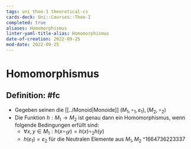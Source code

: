 ```yaml
---
tags: uni theo-1 theoretical-cs
cards-deck: Uni::Courses::Theo-I
completed: true
aliases: Homomorphismus
linter-yaml-title-alias: Homomorphismus
date-of-creation: 2022-09-25
mod-date: 2022-09-25
---
```


# Homomorphismus

## Definition: #fc
- Gegeben seinen die [[../Monoid|Monoide]] $(M_1,\circ_1,\varepsilon_1),(M_2,\circ_2)$
- Die Funktion $h:M_1\rightarrow M_2$ ist genau dann ein Homomorphismus, wenn folgende Bedingungen erfüllt sind:
	- $\forall x,y\in M_1:h(x\circ_1 y)=h(x)\circ_2 h(y)$
	- $h(\varepsilon_1)=\varepsilon_2$ für die Neutralen Elemente aus $M_1,M_2$
^1664736223337
